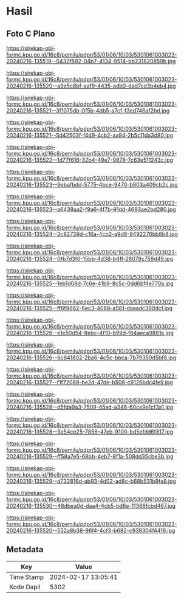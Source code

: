 # Hasil

## Foto C Plano

https://sirekap-obj-formc.kpu.go.id/16c8/pemilu/pdpr/53/01/06/10/03/5301061003023-20240216-135519--0432f892-04b7-4134-9514-bb231820859b.jpg

https://sirekap-obj-formc.kpu.go.id/16c8/pemilu/pdpr/53/01/06/10/03/5301061003023-20240216-135520--a9e5c8bf-aaf9-4435-adb0-dad7cd3b4eb4.jpg

https://sirekap-obj-formc.kpu.go.id/16c8/pemilu/pdpr/53/01/06/10/03/5301061003023-20240216-135521--3f1075db-0f5b-4db5-a7cf-f3ed746af2bd.jpg

https://sirekap-obj-formc.kpu.go.id/16c8/pemilu/pdpr/53/01/06/10/03/5301061003023-20240216-135521--5d42503f-f4d9-4cb2-aa94-2b5c11da3d80.jpg

https://sirekap-obj-formc.kpu.go.id/16c8/pemilu/pdpr/53/01/06/10/03/5301061003023-20240216-135522--1d77f616-32b4-49e7-9878-7c63e511243c.jpg

https://sirekap-obj-formc.kpu.go.id/16c8/pemilu/pdpr/53/01/06/10/03/5301061003023-20240216-135523--9ebafbdd-5775-4bce-9470-b803a409cb2c.jpg

https://sirekap-obj-formc.kpu.go.id/16c8/pemilu/pdpr/53/01/06/10/03/5301061003023-20240216-135523--a6439aa2-f9a6-4f7b-91dd-4693ae2bd280.jpg

https://sirekap-obj-formc.kpu.go.id/16c8/pemilu/pdpr/53/01/06/10/03/5301061003023-20240216-135524--2c82739d-c16a-4cb2-a9d8-9492276bb8b8.jpg

https://sirekap-obj-formc.kpu.go.id/16c8/pemilu/pdpr/53/01/06/10/03/5301061003023-20240216-135524--0fb7d3f0-15bb-4d38-b4ff-28078c759d49.jpg

https://sirekap-obj-formc.kpu.go.id/16c8/pemilu/pdpr/53/01/06/10/03/5301061003023-20240216-135525--1eb1d08d-7c6e-41b9-8c5c-0dd6bf4e770a.jpg

https://sirekap-obj-formc.kpu.go.id/16c8/pemilu/pdpr/53/01/06/10/03/5301061003023-20240216-135525--ff6f9662-6ec3-4088-a581-daaadc390dcf.jpg

https://sirekap-obj-formc.kpu.go.id/16c8/pemilu/pdpr/53/01/06/10/03/5301061003023-20240216-135526--e1e50d54-8ebc-4f10-b99d-f64aeca9881e.jpg

https://sirekap-obj-formc.kpu.go.id/16c8/pemilu/pdpr/53/01/06/10/03/5301061003023-20240216-135526--6c641802-2ba6-4c5c-bbca-7b79350d5bf8.jpg

https://sirekap-obj-formc.kpu.go.id/16c8/pemilu/pdpr/53/01/06/10/03/5301061003023-20240216-135527--f1f72089-be2d-47de-b508-c9126bdc4fe9.jpg

https://sirekap-obj-formc.kpu.go.id/16c8/pemilu/pdpr/53/01/06/10/03/5301061003023-20240216-135528--d5fda9a3-7509-45ad-a346-60ce9e1cf3a1.jpg

https://sirekap-obj-formc.kpu.go.id/16c8/pemilu/pdpr/53/01/06/10/03/5301061003023-20240216-135528--3e54ce25-7856-47eb-9100-bd5efdd6f817.jpg

https://sirekap-obj-formc.kpu.go.id/16c8/pemilu/pdpr/53/01/06/10/03/5301061003023-20240216-135529--ff58a7e5-68bb-4eb7-8f1a-508dd35cbe3b.jpg

https://sirekap-obj-formc.kpu.go.id/16c8/pemilu/pdpr/53/01/06/10/03/5301061003023-20240216-135529--d732816d-ab93-4d02-ad8c-b68b531b9fa9.jpg

https://sirekap-obj-formc.kpu.go.id/16c8/pemilu/pdpr/53/01/06/10/03/5301061003023-20240216-135530--48dbea0d-daa4-4cb5-bd6e-11366fcbd467.jpg

https://sirekap-obj-formc.kpu.go.id/16c8/pemilu/pdpr/53/01/06/10/03/5301061003023-20240216-135520--552a8b38-96f4-4cf3-b682-c938304f4416.jpg


## Metadata

| Key        | Value               |
| ---------- | ------------------- |
| Time Stamp | 2024-02-17 13:05:41 |
| Kode Dapil | 5302                |



